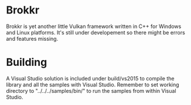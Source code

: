 # Brokkr
Brokkr is yet another little Vulkan framework written in C++ for Windows and Linux platforms. It's still under developement so there might be errors and features missing.

# Building
A Visual Studio solution is included under build/vs2015 to compile the library and all the samples with Visual Studio.
Remember to set working directory to "../../../samples/bin/" to run the samples from within Visual Studio.
